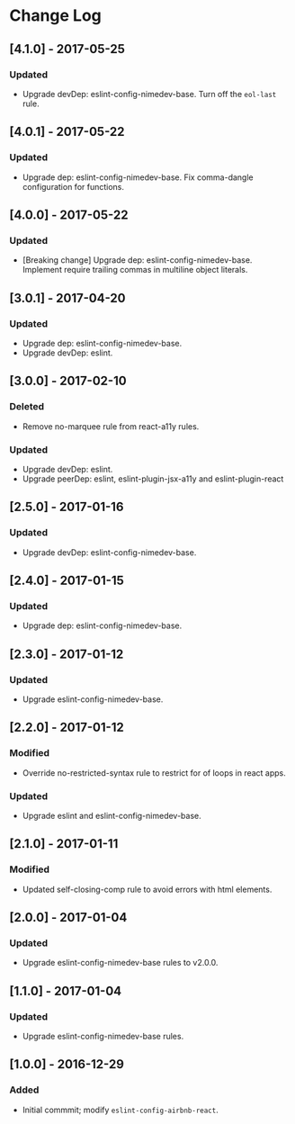 # Change Log

## [4.1.0] - 2017-05-25

### Updated
- Upgrade devDep: eslint-config-nimedev-base. Turn off the `eol-last` rule.


## [4.0.1] - 2017-05-22

### Updated
- Upgrade dep: eslint-config-nimedev-base. Fix comma-dangle configuration for functions.


## [4.0.0] - 2017-05-22

### Updated
- [Breaking change] Upgrade dep: eslint-config-nimedev-base. Implement require trailing commas in multiline object literals.


## [3.0.1] - 2017-04-20

### Updated
- Upgrade dep: eslint-config-nimedev-base.
- Upgrade devDep: eslint.


## [3.0.0] - 2017-02-10

### Deleted
- Remove no-marquee rule from react-a11y rules.

### Updated
- Upgrade devDep: eslint.
- Upgrade peerDep: eslint, eslint-plugin-jsx-a11y and eslint-plugin-react


## [2.5.0] - 2017-01-16

### Updated
- Upgrade devDep: eslint-config-nimedev-base.


## [2.4.0] - 2017-01-15

### Updated
- Upgrade dep: eslint-config-nimedev-base.


## [2.3.0] - 2017-01-12

### Updated
- Upgrade eslint-config-nimedev-base.


## [2.2.0] - 2017-01-12

### Modified
- Override no-restricted-syntax rule to restrict for of loops in react apps.

### Updated
- Upgrade eslint and eslint-config-nimedev-base.


## [2.1.0] - 2017-01-11

### Modified
- Updated self-closing-comp rule to avoid errors with html elements.


## [2.0.0] - 2017-01-04

### Updated
- Upgrade eslint-config-nimedev-base rules to v2.0.0.


## [1.1.0] - 2017-01-04

### Updated
- Upgrade eslint-config-nimedev-base rules.


## [1.0.0] - 2016-12-29

### Added
 - Initial commmit; modify `eslint-config-airbnb-react`.
